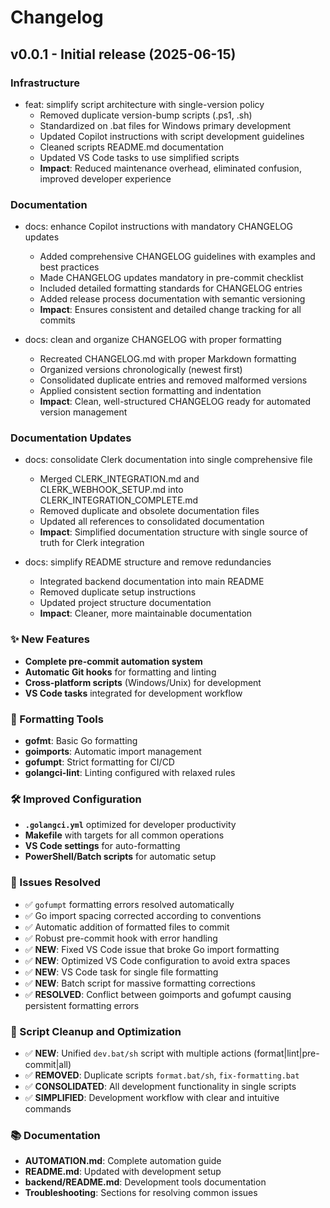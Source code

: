# Changelog

## v0.0.1 - Initial release (2025-06-15)

### Infrastructure

- feat: simplify script architecture with single-version policy
  - Removed duplicate version-bump scripts (.ps1, .sh)
  - Standardized on .bat files for Windows primary development
  - Updated Copilot instructions with script development guidelines
  - Cleaned scripts README.md documentation
  - Updated VS Code tasks to use simplified scripts
  - **Impact**: Reduced maintenance overhead, eliminated confusion, improved developer experience

### Documentation

- docs: enhance Copilot instructions with mandatory CHANGELOG updates
  - Added comprehensive CHANGELOG guidelines with examples and best practices
  - Made CHANGELOG updates mandatory in pre-commit checklist
  - Included detailed formatting standards for CHANGELOG entries
  - Added release process documentation with semantic versioning
  - **Impact**: Ensures consistent and detailed change tracking for all commits

- docs: clean and organize CHANGELOG with proper formatting
  - Recreated CHANGELOG.md with proper Markdown formatting
  - Organized versions chronologically (newest first)
  - Consolidated duplicate entries and removed malformed versions
  - Applied consistent section formatting and indentation
  - **Impact**: Clean, well-structured CHANGELOG ready for automated version management

### Documentation Updates

- docs: consolidate Clerk documentation into single comprehensive file
  - Merged CLERK_INTEGRATION.md and CLERK_WEBHOOK_SETUP.md into CLERK_INTEGRATION_COMPLETE.md
  - Removed duplicate and obsolete documentation files
  - Updated all references to consolidated documentation
  - **Impact**: Simplified documentation structure with single source of truth for Clerk integration

- docs: simplify README structure and remove redundancies
  - Integrated backend documentation into main README
  - Removed duplicate setup instructions
  - Updated project structure documentation
  - **Impact**: Cleaner, more maintainable documentation

### ✨ New Features

- **Complete pre-commit automation system**
- **Automatic Git hooks** for formatting and linting
- **Cross-platform scripts** (Windows/Unix) for development
- **VS Code tasks** integrated for development workflow

### 🔧 Formatting Tools

- **gofmt**: Basic Go formatting
- **goimports**: Automatic import management
- **gofumpt**: Strict formatting for CI/CD
- **golangci-lint**: Linting configured with relaxed rules

### 🛠️ Improved Configuration

- **`.golangci.yml`** optimized for developer productivity
- **Makefile** with targets for all common operations
- **VS Code settings** for auto-formatting
- **PowerShell/Batch scripts** for automatic setup

### 🐛 Issues Resolved

- ✅ `gofumpt` formatting errors resolved automatically
- ✅ Go import spacing corrected according to conventions
- ✅ Automatic addition of formatted files to commit
- ✅ Robust pre-commit hook with error handling
- ✅ **NEW**: Fixed VS Code issue that broke Go import formatting
- ✅ **NEW**: Optimized VS Code configuration to avoid extra spaces
- ✅ **NEW**: VS Code task for single file formatting
- ✅ **NEW**: Batch script for massive formatting corrections
- ✅ **RESOLVED**: Conflict between goimports and gofumpt causing persistent formatting errors

### 🧹 Script Cleanup and Optimization

- ✅ **NEW**: Unified `dev.bat/sh` script with multiple actions (format|lint|pre-commit|all)
- ✅ **REMOVED**: Duplicate scripts `format.bat/sh`, `fix-formatting.bat`
- ✅ **CONSOLIDATED**: All development functionality in single scripts
- ✅ **SIMPLIFIED**: Development workflow with clear and intuitive commands

### 📚 Documentation

- **AUTOMATION.md**: Complete automation guide
- **README.md**: Updated with development setup
- **backend/README.md**: Development tools documentation
- **Troubleshooting**: Sections for resolving common issues

